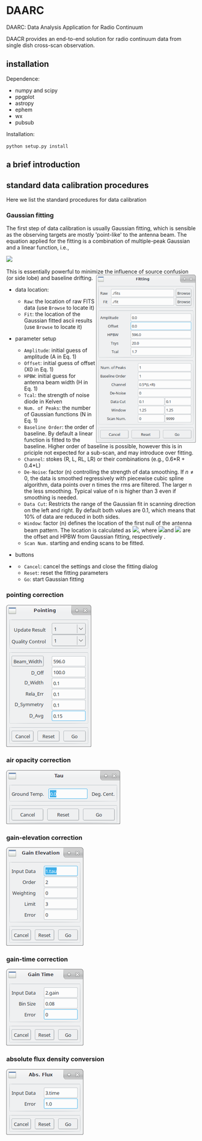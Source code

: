 

# DAARC

DAARC: Data Analysis Application for Radio Continuum

DAACR provides an end-to-end solution for radio continuum data from single dish cross-scan observation.



## installation

Dependence:

- numpy and scipy
- ppgplot
- astropy
- ephem
- wx
- pubsub



Installation:

`python setup.py install`



## a brief introduction







## standard data calibration procedures

Here we list the standard procedures for data calibration

### Gaussian fitting

 The first step of data calibration is usually Gaussian fitting, which is sensible as the observing targets are mostly 'point-like' to the antenna beam. The equation applied for the fitting is a combination of multiple-peak Gaussian and a linear function, i.e.,

<img src="https://render.githubusercontent.com/render/math?math=F(x)=\sum_{i=0}^N A_i\cdot e^{4\cdot ln2\frac{-(x-X_0)^2}{H^2}} + K\cdot x %2B B\quad       (Eq.\,\, 1)">

This is essentially powerful to minimize the influence of source confusion (or side lobe) and baseline drifting. <img align="right" width="265" src="demo/dialog_fitting.png">

- data location:
  - `Raw`: the location of raw FITS data (use `Browse` to locate it)
  - `Fit`: the location of the Gaussian fitted ascii results (use `Browse` to locate it)

- parameter setup
  - `Amplitude`: initial guess of amplitude (A in Eq. 1)
  - `Offset`: initial guess of offset (X0​ in Eq. 1)
  - `HPBW`: initial guess for antenna beam width (H​ in Eq. 1)
  - `Tcal`: the strength of noise diode in Kelven
  - `Num. of Peaks`: the number of Gaussian functions (N​ in Eq. 1)
  - `Baseline Order`: the order of baseline. By default a linear function is fitted to the baseline. Higher order of baseline is possible, however this is in priciple not expected for a sub-scan, and may introduce over fitting.
  - `Channel`: stokes (R, L, RL, LR) or their combinations (e.g., 0.6\*R + 0.4\*L)
  - `De-Noise`: factor (n) controlling the strength of data smoothing. If $n\neq 0$, the data is smoothed regressively with  piecewise cubic spline algorithm, data points over n times the rms are filtered. The larger n the less smoothing. Typical value of n is higher than 3 even if smoothing is needed.
  - `Data Cut`: Restricts the range of the Gaussian fit in scanning direction on the left and right. By default both values are 0.1, which means that 10% of data are reduced in both sides.
  - `Window`: factor (n) defines the location of the first null of the antenna beam pattern. The location is calculated as <img src="https://render.githubusercontent.com/render/math?math=X_0\pm n\cdot H">, where <img src="https://render.githubusercontent.com/render/math?math=X_0">and <img src="https://render.githubusercontent.com/render/math?math=H"> are the offset and HPBW from Gaussian fitting, respectively .
  - `Scan Num.` starting and ending scans to be fitted.

- buttons

- - `Cancel`: cancel the settings and close the fitting dialog
  - `Reset`: reset the fitting parameters
  - `Go`: start Gaussian fitting

  

### pointing correction

![dialog_pointing](demo/dialog_pointing.png)



### air opacity correction

![dialog_tau](demo/dialog_tau.png)



### gain-elevation correction

![dialog_gain](demo/dialog_gain.png)



### gain-time correction

![dialog_time](demo/dialog_time.png)





### absolute flux density conversion

![dialog_flux](demo/dialog_flux.png)

